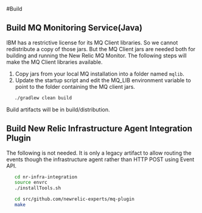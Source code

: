 #Build

## Build MQ Monitoring Service(Java)

IBM has a restrictive license for its MQ Client libraries. So we cannot redistribute a copy of those jars. But the MQ Client jars are needed both for building and running the New Relic MQ Monitor. 
The following steps will make the MQ Client libraries available.

1. Copy jars from your local MQ installation into a folder named `mqlib`.
2. Update the startup script and edit the MQ_LIB environment variable to point to the folder containing the MQ client jars.

```bash
   ./gradlew clean build
```

Build artifacts will be in build/distribution.

## Build New Relic Infrastructure Agent Integration Plugin 

The following is not needed. It is only a legacy artifact to allow routing the events though the infrastructure agent rather than HTTP POST using Event API.

```bash
   cd nr-infra-integration
   source envrc
   ./installTools.sh

   cd src/github.com/newrelic-experts/mq-plugin
   make
```

